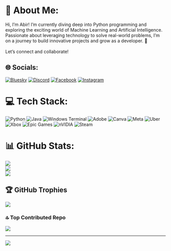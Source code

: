 # 💫 About Me:
Hi, I’m Abir! I’m currently diving deep into Python programming and exploring the exciting world of Machine Learning and Artificial Intelligence. Passionate about leveraging technology to solve real-world problems, I’m on a journey to build innovative projects and grow as a developer. 🚀<br><br>Let’s connect and collaborate! <br>


## 🌐 Socials:
[![Bluesky](https://img.shields.io/badge/bluesky-0285FF?style=for-the-badge&logo=bluesky&logoColor=%23FFFFFF)](https://bsky.app/profile/4bir) [![Discord](https://img.shields.io/badge/Discord-%237289DA.svg?logo=discord&logoColor=white)](https://discord.gg/https://discord.gg/W9cqtm4jGW) [![Facebook](https://img.shields.io/badge/Facebook-%231877F2.svg?logo=Facebook&logoColor=white)](https://facebook.com/https://www.facebook.com/share/1BTfu5VaJq/?mibextid=wwXIfr) [![Instagram](https://img.shields.io/badge/Instagram-%23E4405F.svg?logo=Instagram&logoColor=white)](https://instagram.com/_ahnaf.4bir) 

# 💻 Tech Stack:
![Python](https://img.shields.io/badge/python-3670A0?style=for-the-badge&logo=python&logoColor=ffdd54) ![Java](https://img.shields.io/badge/java-%23ED8B00.svg?style=for-the-badge&logo=openjdk&logoColor=white) ![Windows Terminal](https://img.shields.io/badge/Windows%20Terminal-%234D4D4D.svg?style=for-the-badge&logo=windows-terminal&logoColor=white) ![Adobe](https://img.shields.io/badge/adobe-%23FF0000.svg?style=for-the-badge&logo=adobe&logoColor=white) ![Canva](https://img.shields.io/badge/Canva-%2300C4CC.svg?style=for-the-badge&logo=Canva&logoColor=white) ![Meta](https://img.shields.io/badge/Meta-%230467DF.svg?style=for-the-badge&logo=Meta&logoColor=white) ![Uber](https://img.shields.io/badge/Uber-%23000000.svg?style=for-the-badge&logo=Uber&logoColor=white) ![Xbox](https://img.shields.io/badge/xbox-%23107C10.svg?style=for-the-badge&logo=xbox&logoColor=white) ![Epic Games](https://img.shields.io/badge/epicgames-%23313131.svg?style=for-the-badge&logo=epicgames&logoColor=white) ![nVIDIA](https://img.shields.io/badge/nVIDIA-%2376B900.svg?style=for-the-badge&logo=nVIDIA&logoColor=white) ![Steam](https://img.shields.io/badge/steam-%23000000.svg?style=for-the-badge&logo=steam&logoColor=white)
# 📊 GitHub Stats:
![](https://github-readme-stats.vercel.app/api?username=abirbytes&theme=tokyonight&hide_border=false&include_all_commits=true&count_private=false)<br/>
![](https://github-readme-streak-stats.herokuapp.com/?user=abirbytes&theme=tokyonight&hide_border=false)<br/>
![](https://github-readme-stats.vercel.app/api/top-langs/?username=abirbytes&theme=tokyonight&hide_border=false&include_all_commits=true&count_private=false&layout=compact)

## 🏆 GitHub Trophies
![](https://github-profile-trophy.vercel.app/?username=abirbytes&theme=radical&no-frame=false&no-bg=false&margin-w=4)

### 🔝 Top Contributed Repo
![](https://github-contributor-stats.vercel.app/api?username=abirbytes&limit=5&theme=dark&combine_all_yearly_contributions=true)

---
[![](https://visitcount.itsvg.in/api?id=abirbytes&icon=0&color=0)](https://visitcount.itsvg.in)

<!-- Proudly created with GPRM ( https://gprm.itsvg.in ) -->
